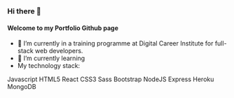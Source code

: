 ### Hi there 👋
#### Welcome to my Portfolio Github page

- 🔭 I’m currently in a training programme at Digital Career Institute for full-stack web developers.
-  🌱 I’m currently learning 
- My technology stack:

Javascript HTML5 React CSS3 Sass Bootstrap NodeJS Express Heroku MongoDB

<!--
**Charlibb/Charlibb** is a ✨ _special_ ✨ repository because its `README.md` (this file) appears on your GitHub profile.

Here are some ideas to get you started:

- 🔭 I’m currently working on ...
- 🌱 I’m currently learning ...
- 👯 I’m looking to collaborate on ...
- 🤔 I’m looking for help with ...
- 💬 Ask me about ...
- 📫 How to reach me: ...
- 😄 Pronouns: ...
- ⚡ Fun fact: ...
-->
